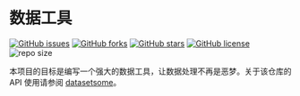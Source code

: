 # 数据工具

[![GitHub issues](https://img.shields.io/github/issues/xinetzone/loader)](https://github.com/xinetzone/loader/issues) [![GitHub forks](https://img.shields.io/github/forks/xinetzone/loader)](https://github.com/xinetzone/loader/network) [![GitHub stars](https://img.shields.io/github/stars/xinetzone/loader)](https://github.com/xinetzone/loader/stargazers) [![GitHub license](https://img.shields.io/github/license/xinetzone/loader)](https://github.com/xinetzone/loader/blob/master/LICENSE) ![repo size](https://img.shields.io/github/repo-size/xinetzone/loader.svg)

本项目的目标是编写一个强大的数据工具，让数据处理不再是恶梦。关于该仓库的 API 使用请参阅 [datasetsome](https://github.com/DataLoaderX/datasetsome)。
